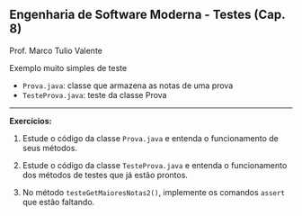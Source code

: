 ## Engenharia de Software Moderna - Testes  (Cap. 8)

Prof. Marco Tulio Valente
 
Exemplo muito simples de teste

* `Prova.java`: classe que armazena as notas de uma prova
* `TesteProva.java`: teste da classe Prova

* * * 

**Exercícios:**

1. Estude o código da classe `Prova.java` e entenda o funcionamento de seus métodos.


2. Estude o código da classe `TesteProva.java` e entenda o funcionamento dos métodos de testes que já estão prontos.


3. No método `testeGetMaioresNotas2()`, implemente os comandos `assert` que estão faltando.
